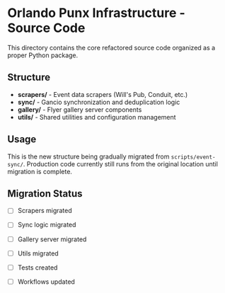 # Orlando Punx Infrastructure - Source Code

This directory contains the core refactored source code organized as a proper Python package.

## Structure

- **scrapers/** - Event data scrapers (Will's Pub, Conduit, etc.)
- **sync/** - Gancio synchronization and deduplication logic
- **gallery/** - Flyer gallery server components  
- **utils/** - Shared utilities and configuration management

## Usage

This is the new structure being gradually migrated from `scripts/event-sync/`.
Production code currently still runs from the original location until migration is complete.

## Migration Status

- [ ] Scrapers migrated
- [ ] Sync logic migrated  
- [ ] Gallery server migrated
- [ ] Utils migrated
- [ ] Tests created
- [ ] Workflows updated

